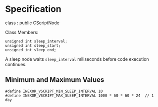 # Specification

class  : public CScriptNode

Class Members:
```
unsigned int sleep_interval;
unsigned int sleep_start;
unsigned int sleep_end;
```

A sleep node waits `sleep_interval` miliseconds before code execution continues.

## Minimum and Maximum Values

```
#define INEXOR_VSCRIPT_MIN_SLEEP_INTERVAL 10
#define INEXOR_VSCRIPT_MAX_SLEEP_INTERVAL 1000 * 60 * 60 * 24  // 1 day
```

